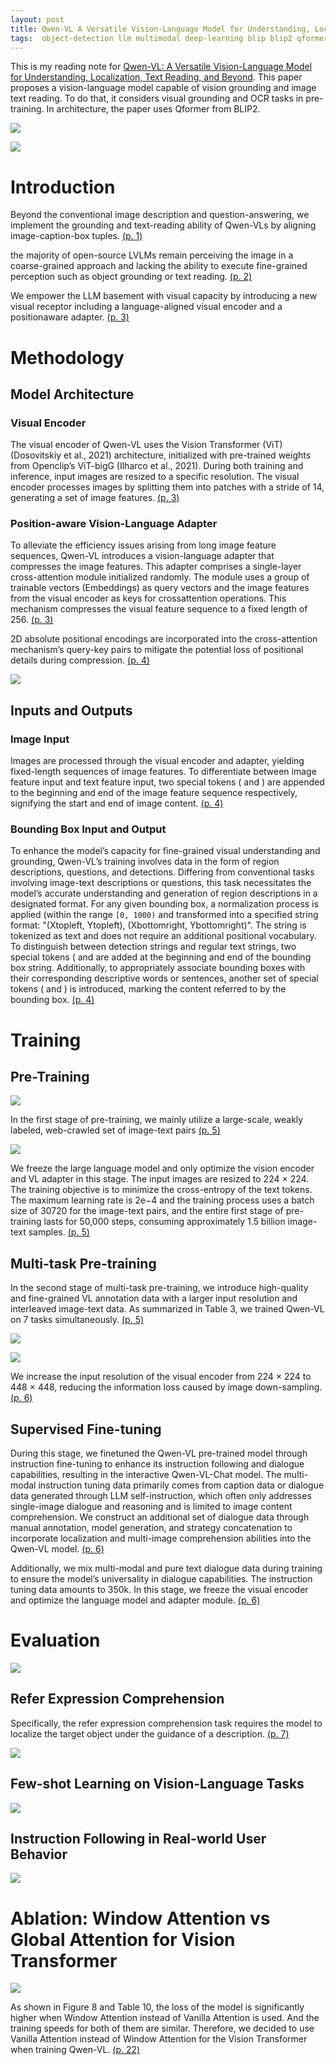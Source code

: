 ```yaml
---
layout: post
title: Qwen-VL A Versatile Vision-Language Model for Understanding, Localization, Text Reading, and Beyond
tags:  object-detection llm multimodal deep-learning blip blip2 qformer query-transformer clip vit window-attention global-attention bert align ablef coca pali
---
```


This is my reading note for [Qwen-VL: A Versatile Vision-Language Model for Understanding, Localization, Text Reading, and Beyond](https://github.com/QwenLM/Qwen-VL). This paper proposes a vision-language model capable of vision grounding and image text reading. To do that, it considers visual grounding and OCR tasks in pre-training. In architecture, the paper uses Qformer from BLIP2.

![](https://raw.githubusercontent.com/zhangtemplar/zhangtemplar.github.io/master/uPic/baiQwenVLVersatileVisionLanguage2023-1-x66-y97.png) 

![](https://raw.githubusercontent.com/zhangtemplar/zhangtemplar.github.io/master/uPic/baiQwenVLVersatileVisionLanguage2023-2-x65-y381.png) 

# Introduction
Beyond the conventional image description and question-answering, we implement the grounding and text-reading ability of Qwen-VLs by aligning image-caption-box tuples. [(p. 1)](zotero://open-pdf/library/items/FRTKJQY2?page=1&annotation=NX9Q48EH)

the majority of open-source LVLMs remain perceiving the image in a coarse-grained approach and lacking the ability to execute fine-grained perception such as object grounding or text reading. [(p. 2)](zotero://open-pdf/library/items/FRTKJQY2?page=2&annotation=7426E56K)

We empower the LLM basement with visual capacity by introducing a new visual receptor including a language-aligned visual encoder and a positionaware adapter. [(p. 3)](zotero://open-pdf/library/items/FRTKJQY2?page=3&annotation=WJF3J8D7)

# Methodology
## Model Architecture
### Visual Encoder
The visual encoder of Qwen-VL uses the Vision Transformer (ViT) (Dosovitskiy et al., 2021) architecture, initialized with pre-trained weights from Openclip’s ViT-bigG (Ilharco et al., 2021). During both training and inference, input images are resized to a specific resolution. The visual encoder processes images by splitting them into patches with a stride of 14, generating a set of image features. [(p. 3)](zotero://open-pdf/library/items/FRTKJQY2?page=3&annotation=VMTWMLNN)

### Position-aware Vision-Language Adapter
To alleviate the efficiency issues arising from long image feature sequences, Qwen-VL introduces a vision-language adapter that compresses the image features. This adapter comprises a single-layer cross-attention module initialized randomly. The module uses a group of trainable vectors (Embeddings) as query vectors and the image features from the visual encoder as keys for crossattention operations. This mechanism compresses the visual feature sequence to a fixed length of 256. [(p. 3)](zotero://open-pdf/library/items/FRTKJQY2?page=3&annotation=36ZGFVDD)

2D absolute positional encodings are incorporated into the cross-attention mechanism’s query-key pairs to mitigate the potential loss of positional details during compression. [(p. 4)](zotero://open-pdf/library/items/FRTKJQY2?page=4&annotation=AMTN2MW5)

![](https://raw.githubusercontent.com/zhangtemplar/zhangtemplar.github.io/master/uPic/baiQwenVLVersatileVisionLanguage2023-4-x193-y599.png) 

## Inputs and Outputs
### Image Input
Images are processed through the visual encoder and adapter, yielding fixed-length sequences of image features. To differentiate between image feature input and text feature input, two special tokens (<img> and </img>) are appended to the beginning and end of the image feature sequence respectively, signifying the start and end of image content. [(p. 4)](zotero://open-pdf/library/items/FRTKJQY2?page=4&annotation=HEAPQUTY)

### Bounding Box Input and Output
To enhance the model’s capacity for fine-grained visual understanding and grounding, Qwen-VL’s training involves data in the form of region descriptions, questions, and detections. Differing from conventional tasks involving image-text descriptions or questions, this task necessitates the model’s accurate understanding and generation of region descriptions in a designated format. For any given bounding box, a normalization process is applied (within the range `[0, 1000)` and transformed into a specified string format: "(Xtopleft, Ytopleft), (Xbottomright, Ybottomright)". The string is tokenized as text and does not require an additional positional vocabulary. To distinguish between detection strings and regular text strings, two special tokens (<box> and </box> are added at the beginning and end of the bounding box string. Additionally, to appropriately associate bounding boxes with their corresponding descriptive words or sentences, another set of special tokens (<ref> and </ref>) is introduced, marking the content referred to by the bounding box. [(p. 4)](zotero://open-pdf/library/items/FRTKJQY2?page=4&annotation=S866WRP3)

# Training
## Pre-Training
![](https://raw.githubusercontent.com/zhangtemplar/zhangtemplar.github.io/master/uPic/baiQwenVLVersatileVisionLanguage2023-4-x71-y364.png) 

In the first stage of pre-training, we mainly utilize a large-scale, weakly labeled, web-crawled set of image-text pairs [(p. 5)](zotero://open-pdf/library/items/FRTKJQY2?page=5&annotation=XCRVKJLQ)

![](https://raw.githubusercontent.com/zhangtemplar/zhangtemplar.github.io/master/uPic/baiQwenVLVersatileVisionLanguage2023-5-x70-y328.png) 

We freeze the large language model and only optimize the vision encoder and VL adapter in this stage. The input images are resized to 224 × 224. The training objective is to minimize the cross-entropy of the text tokens. The maximum learning rate is 2e−4 and the training process uses a batch size of 30720 for the image-text pairs, and the entire first stage of pre-training lasts for 50,000 steps, consuming approximately 1.5 billion image-text samples. [(p. 5)](zotero://open-pdf/library/items/FRTKJQY2?page=5&annotation=26QQ2HE4)

## Multi-task Pre-training
In the second stage of multi-task pre-training, we introduce high-quality and fine-grained VL annotation data with a larger input resolution and interleaved image-text data. As summarized in Table 3, we trained Qwen-VL on 7 tasks simultaneously. [(p. 5)](zotero://open-pdf/library/items/FRTKJQY2?page=5&annotation=YYADTGE5)

![](https://raw.githubusercontent.com/zhangtemplar/zhangtemplar.github.io/master/uPic/baiQwenVLVersatileVisionLanguage2023-19-x65-y337.png) 

![](https://raw.githubusercontent.com/zhangtemplar/zhangtemplar.github.io/master/uPic/baiQwenVLVersatileVisionLanguage2023-6-x120-y524.png) 

We increase the input resolution of the visual encoder from 224 × 224 to 448 × 448, reducing the information loss caused by image down-sampling. [(p. 6)](zotero://open-pdf/library/items/FRTKJQY2?page=6&annotation=VTD6TTM3)

## Supervised Fine-tuning
During this stage, we finetuned the Qwen-VL pre-trained model through instruction fine-tuning to enhance its instruction following and dialogue capabilities, resulting in the interactive Qwen-VL-Chat model. The multi-modal instruction tuning data primarily comes from caption data or dialogue data generated through LLM self-instruction, which often only addresses single-image dialogue and reasoning and is limited to image content comprehension. We construct an additional set of dialogue data through manual annotation, model generation, and strategy concatenation to incorporate localization and multi-image comprehension abilities into the Qwen-VL model. [(p. 6)](zotero://open-pdf/library/items/FRTKJQY2?page=6&annotation=QQBAMLSP)

Additionally, we mix multi-modal and pure text dialogue data during training to ensure the model’s universality in dialogue capabilities. The instruction tuning data amounts to 350k. In this stage, we freeze the visual encoder and optimize the language model and adapter module. [(p. 6)](zotero://open-pdf/library/items/FRTKJQY2?page=6&annotation=9QHKJA4J)

# Evaluation
![](https://raw.githubusercontent.com/zhangtemplar/zhangtemplar.github.io/master/uPic/baiQwenVLVersatileVisionLanguage2023-7-x95-y547.png) 

## Refer Expression Comprehension
Specifically, the refer expression comprehension task requires the model to localize the target object under the guidance of a description. [(p. 7)](zotero://open-pdf/library/items/FRTKJQY2?page=7&annotation=P6UWRSDB)

![](https://raw.githubusercontent.com/zhangtemplar/zhangtemplar.github.io/master/uPic/baiQwenVLVersatileVisionLanguage2023-8-x118-y412.png) 

## Few-shot Learning on Vision-Language Tasks
![](https://raw.githubusercontent.com/zhangtemplar/zhangtemplar.github.io/master/uPic/baiQwenVLVersatileVisionLanguage2023-8-x71-y84.png) 

## Instruction Following in Real-world User Behavior
![](https://raw.githubusercontent.com/zhangtemplar/zhangtemplar.github.io/master/uPic/baiQwenVLVersatileVisionLanguage2023-9-x152-y569.png) 

# Ablation: Window Attention vs Global Attention for Vision Transformer
![](https://raw.githubusercontent.com/zhangtemplar/zhangtemplar.github.io/master/uPic/baiQwenVLVersatileVisionLanguage2023-22-x74-y135.png) 

As shown in Figure 8 and Table 10, the loss of the model is significantly higher when Window Attention instead of Vanilla Attention is used. And the training speeds for both of them are similar. Therefore, we decided to use Vanilla Attention instead of Window Attention for the Vision Transformer when training Qwen-VL. [(p. 22)](zotero://open-pdf/library/items/FRTKJQY2?page=22&annotation=6QKLCCBP)
